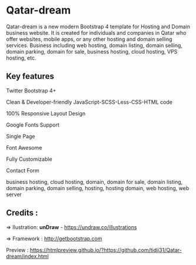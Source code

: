 # Qatar-dream
Qatar-dream is a new modern Bootstrap 4 template for Hosting and Domain business website. It is created for individuals and companies in Qatar who offer websites, mobile apps, or any other hosting and domain selling services. Business including web hosting, domain listing, domain selling, domain parking, domain for sale, business hosting, cloud hosting, VPS hosting, etc.

Key features
-------------
Twitter Bootstrap 4+

Clean & Developer-friendly JavaScript-SCSS-Less-CSS-HTML code

100% Responsive Layout Design 

Google Fonts Support

Single Page

Font Awesome 

Fully Customizable

Contact Form

business hosting, cloud hosting, domain, domain for sale, domain listing, domain parking, domain selling, hosting, hosting domain, web hosting, web server 

Credits :
-------
=> Ilustration: **unDraw** - https://undraw.co/illustrations 

=> Framework : http://getbootstrap.com


Preview : https://htmlpreview.github.io/?https://github.com/tidji31/Qatar-dream/index.html
